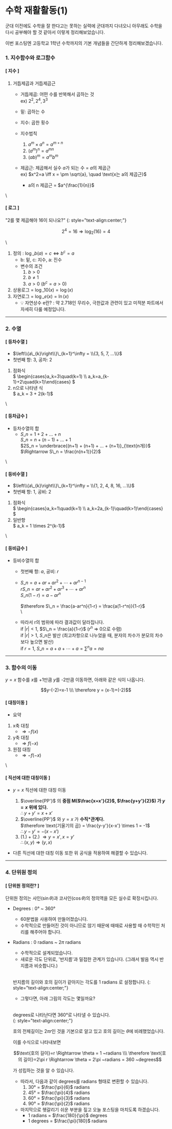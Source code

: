 # 수학 재활활동(1)

군대 이전에도 수학을 잘 한다고는 못하는 실력에 군대까지 다녀오니 아무래도 수학을 다시 공부해야 할 것 같아서 이렇게 정리해보았습니다.

이번 포스팅엔 고등학교 1학년 수학까지의 기본 개념들을 간단하게 정리해보겠습니다.

### 1. 지수함수와 로그함수

#### \[ 지수 ]

1.  거듭제곱과 거듭제곱근

    * 거듭제곱: 어떤 수를 반복해서 곱하는 것\
      ex) $2^2, 2^4, 3^3$
    * 밑: 곱하는 수
    * 지수: 곱한 횟수



    * 지수법칙
      1. $a^m\times a^n=a^{m+n}$
      2. $(a^m)^n = a^{mn}$
      3. $(ab)^m = a^mb^m$
    * 제곱근: 제곱해서 실수 $a$가 되는 수 = $a$의 제곱근\
      ex) $x^2=a \iff x = \pm \sqrt{a}, \quad \text{x는 a의 제곱근}$
      * a의 n 제곱근 = $a^{\frac{1}{n\}}$

\


#### \[ 로그 ]

"2를 몇 제곱해야 16이 되나요?" {: style="text-align:center;"}

$$2^4 = 16 \Rightarrow \log_2(16) = 4$$

\


1. 정의 : $\log\_b(a) = c \iff b^c=a$
   * b: 밑, c: 지수, a: 진수
   * 변수의 조건
     1. $b > 0$
     2. $b \neq 1$
     3. $a > 0$ ($b^c=a>0$)
2. 상용로그 = $\log\_{10}(x) = \log(x)$
3. 자연로그 = $\log\_e(x) = \ln(x)$
   * 💡 자연상수 e란? : 약 2.718인 무리수, 극한값과 관련이 있고 미적분 파트에서 자세히 다룰 예정입니다.

***

### 2. 수열

#### \[ 등차수열 ]

* $\left\\{a\_{k}\right\\}\_{k=1}^\infty = \\{3, 5, 7, ...\\}$
* 첫번째 항: 3, 공차: 2

1. 점화식\
   $ \begin{cases}a\_k=3\quad(k=1) \\\ a\_k=a\_{k-1}+2\quad(k>1)\end{cases} $
2. n으로 나타낸 식\
   $ a\_k = 3 + 2(k-1)$

\


#### \[ 등차급수 ]

* 등차수열의 합
  * $S\_n = 1 + 2 + ... + n$\
    $S\_n = n + (n-1) + ... + 1$\
    $2S\_n = \underbrace{(n+1) + (n+1) + ... + (n+1)}\_{\text{n개\}}$\
    $\Rightarrow S\_n = \frac{n(n+1)}{2}$

\


#### \[ 등비수열 ]

* $\left\\{a\_{k}\right\\}\_{k=1}^\infty = \\{1, 2, 4, 8, 16, ...\\}$
* 첫번째 항: 1, 공비: 2

1. 점화식\
   $ \begin{cases}a\_k=1\quad(k=1) \\\ a\_k=2a\_{k-1}\quad(k>1)\end{cases} $
2. 일반항\
   $ a\_k = 1 \times 2^{k-1}$

\


#### \[ 등비급수 ]

* 등비수열의 합
  * 첫번째 항: $a$, 공비: $r$
  * $S\_n = a + ar + ar^2 + \cdots + ar^{n-1}$\
    $rS\_n = ar + ar^2 + ar^3 + \cdots + ar^{n}$\
    $S\_n(1-r) = a-ar^{n}$\
    \
    $\therefore S\_n = \frac{a-ar^n}{1-r} = \frac{a(1-r^n)}{1-r}$\
    \

  * 따라서 r의 범위에 따라 결과값이 달라집니다.\
    if $|r| < 1$, $S\_n = \frac{a}{1-r}$ ($r^n$ => 0으로 수렴)\
    if $|r| > 1$, $S\_n$은 발산 (최고차항으로 나누었을 때, 분자의 차수가 분모의 차수보다 높으면 발산)\
    if $r = 1$, $S\_n = a + a + \cdots + a = \sum^n a = na$

***

### 3. 함수의 이동

$y=x$ 함수를 $x$를 +1만큼 $y$를 -2만큼 이동하면, 아래와 같은 식이 나옵니다.

$$y-(-2)=x-1 \\\ \therefore y = (x-1)+(-2)$$

#### \[ 대칭이동 ]

*   요약



1. x축 대칭
   * $\Rightarrow -f(x)$
2. y축 대칭
   * $\Rightarrow f(-x)$
3. 원점 대칭
   * $\Rightarrow -f(-x)$

\


#### \[ 직선에 대한 대칭이동 ]

*   $y=x$ 직선에 대한 대칭 이동



    1. $\overline{PP'}$ 의 **중점 M($\frac{x+x'}{2}$, $\frac{y+y'}{2}$) 가 $y=x$ 위에 있다.**\
       $\therefore y+y' = x+x'$
    2. $\overline{PP'}$ 와 $y=x$ 가 **수직\*관계다.**\
       $\therefore \text{기울기의 곱} = \frac{y-y'}{x-x'} \times 1 = -1$\
       $\therefore y-y'=-(x-x')$
    3. (1.) + (2.) $\Rightarrow y=x', x=y'$\
       $\therefore (x,y) \Rightarrow (y,x)$
* 다른 직선에 대한 대칭 이동 또한 위 공식을 적용하여 해결할 수 있습니다.

***

### 4. 단위원 정의

#### \[ 단위원 정의란? ]

단위원 정의는 사인($\sin\theta$)과 코사인($\cos\theta$)의 정의역을 모든 실수로 확장시킵니다.

* Degrees : 0° \~ 360°
  * 60분법을 사용하여 만들어졌습니다.
  * 수학적으로 만들어진 것이 아니므로 않기 때문에 때때로 사용할 때 수학적인 처리를 해주어야 합니다.
*   Radians : 0 radians \~ 2$\pi$ radians

    * 수학적으로 설계되었습니다.
    * 새로운 각도 단위로, '반지름'과 밀접한 관계가 있습니다. (그래서 발음 역시 반지름과 비슷합니다.)

    \
    반지름의 길이와 호의 길이가 같아지는 각도를 1 radians 로 설정합니다. {: style="text-align:center;"}

    * 그렇다면, 아래 그림의 각도는 몇일까요?

    \
    degrees로 나타난다면 360°로 나타낼 수 있습니다.\
    {: style="text-align:center;"}

    호의 전체길이는 $2\pi r$인 것을 기본으로 알고 있고 호의 길이는 $\theta$에 비례했었습니다.

    이를 수식으로 나타내보면

    $$\text{호의 길이}=r \Rightarrow \theta = 1 ~radians \\\ \therefore \text{호의 길이}=2\pi r \Rightarrow \theta = 2\pi ~radians = 360 ~degrees$$

    가 성립하는 것을 알 수 있습니다.

    * 따라서, 다음과 같이 degrees를 radians 형태로 변환할 수 있습니다.
      1. 30° = $\frac{\pi}{6}$ radians
      2. 45° = $\frac{\pi}{4}$ radians
      3. 60° = $\frac{\pi}{3}$ radians
      4. 90° = $\frac{\pi}{2}$ radians
    * 마지막으로 헷갈리기 쉬운 부분을 짚고 오늘 포스팅을 마치도록 하겠습니다.
      * 1 radians = $\frac{180}{\pi}$ degrees
      * 1 degrees = $\frac{\pi}{180}$ radians
